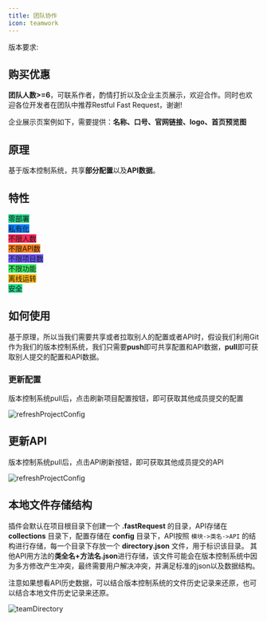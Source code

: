 ```yaml
---
title: 团队协作
icon: teamwork
---
```


版本要求: <Badge text="2023.1.3"/>

## 购买优惠
**团队人数>=6**，可联系作者，酌情打折以及企业主页展示，欢迎合作。同时也欢迎各位开发者在团队中推荐Restful Fast Request，谢谢!

企业展示页案例如下，需要提供：**名称、口号、官网链接、logo、首页预览图**

<SiteInfo
name="Restful Fast Request"
desc="为简化调试API而生"
url="https://dromara.gitee.io/fast-request/"
logo="/fast-request/img/logo/logo.svg"
preview="/img/logo/homepage.png"
/>

## 原理
基于版本控制系统，共享**部分配置**以及**API数据**。

## 特性
<span class="badge" style="vertical-align: middle;background: #21D789">零部署</span><br/>
<span class="badge" style="vertical-align: middle;background: #087CFA">私有化</span><br/>
<span class="badge" style="vertical-align: middle;background: #FE2857">不限人数</span><br/>
<span class="badge" style="vertical-align: middle;background: #FC801D">不限API数</span><br/>
<span class="badge" style="vertical-align: middle;background: #6B57FF">不限项目数</span><br/>
<span class="badge" style="vertical-align: middle;background: #3DEA62">不限功能</span><br/>
<span class="badge" style="vertical-align: middle;background: #FDB60D">离线运转</span><br/>
<span class="badge" style="vertical-align: middle;background: #21D789">安全</span><br/>

## 如何使用
基于原理，所以当我们需要共享或者拉取别人的配置或者API时，假设我们利用Git作为我们的版本控制系统，我们只需要**push**即可共享配置和API数据，**pull**即可获取别人提交的配置和API数据。

### 更新配置
版本控制系统pull后，点击刷新项目配置按钮，即可获取其他成员提交的配置

![refreshProjectConfig](/img/2023.1.3/refreshProjectConfig.png)

## 更新API
版本控制系统pull后，点击API刷新按钮，即可获取其他成员提交的API

![refreshProjectConfig](/img/2023.1.3/refreshAPI.png)

## 本地文件存储结构
插件会默认在项目根目录下创建一个 **.fastRequest** 的目录，API存储在 **collections** 目录下，配置存储在 **config** 目录下，API按照 `模块->类名->API` 的结构进行存储，每一个目录下存放一个 **directory.json** 文件，用于标识该目录。
其他API用方法的**类全名+方法名.json**进行存储，该文件可能会在版本控制系统中因为多方修改产生冲突，最终需要用户解决冲突，并满足标准的json以及数据结构。

注意如果想看API历史数据，可以结合版本控制系统的文件历史记录来还原，也可以结合本地文件历史记录来还原。

![teamDirectory](/img/2023.1.3/teamDirectory.png)